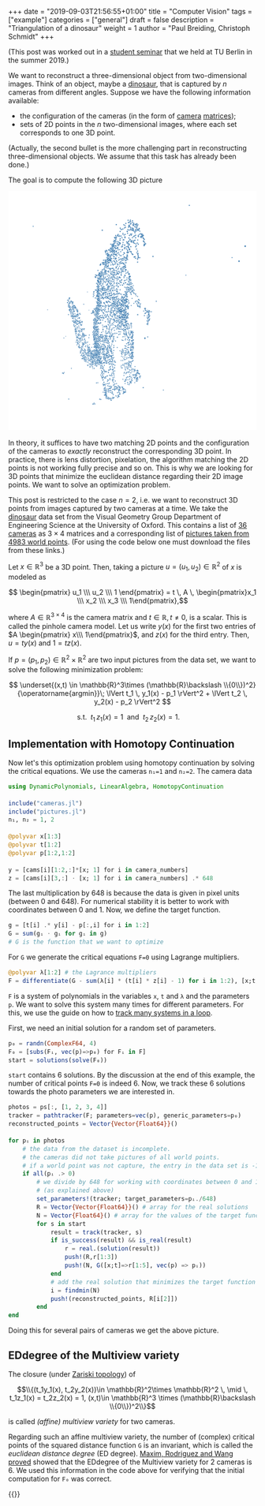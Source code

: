 +++
date = "2019-09-03T21:56:55+01:00"
title = "Computer Vision"
tags = ["example"]
categories = ["general"]
draft = false
description = "Triangulation of a dinosaur"
weight = 1
author = "Paul Breiding, Christoph Schmidt"
+++

(This post was worked out in a [student seminar](https://www.math.tu-berlin.de/fachgebiete_ag_diskalg/fachgebiet_algorithmische_algebra/v_menue/veranstaltungen/2019ss/software_seminar_numerical_nonlinear_algebra/) that we held at TU Berlin in the summer 2019.)


We want to reconstruct a three-dimensional object from two-dimensional images. Think of an object, maybe a [dinosaur], that is captured by $n$ cameras from different angles. Suppose we have the following information available:

- the configuration of the cameras (in the form of [camera][pinhole camera model] [matrices][camera matrix]);
- sets of 2D points in the $n$ two-dimensional images, where each set corresponds to one 3D point.

(Actually, the second bullet is the more challenging part in reconstructing three-dimensional objects. We assume that this task has already been done.)

The goal is to compute the following 3D picture

<p style="text-align:center;"><img src="/images/dino.png" width="700px"/></p>

In theory, it suffices to have two matching 2D points and the configuration of the cameras to *exactly* reconstruct the corresponding 3D point. In practice, there is lens distortion, pixelation, the algorithm matching the 2D points is not working fully precise and so on. This is why we are looking for 3D points that minimize the euclidean distance regarding their 2D image points. We want to solve an optimization problem.

This post is restricted to the case $n=2$, i.e. we want to reconstruct 3D points from images captured by two cameras at a time. We take the [dinosaur] data set from the Visual Geometry Group
Department of Engineering Science at the University of Oxford. This contains a list of [36 cameras](https://gist.github.com/PBrdng/46436855f3755c5a959a7c5d6ba7e32b#file-cameras-jl) as $3\times 4$ matrices and a corresponding list of [pictures taken from 4983 world points](https://gist.github.com/PBrdng/46436855f3755c5a959a7c5d6ba7e32b#file-pictures-jl). (For using the code below one must download the files from these links.)

Let $x\in\mathbb{R}^3$ be a 3D point. Then, taking a picture $u=(u_1,u_2)\in\mathbb{R}^2$ of $x$ is modeled as

$$ \begin{pmatrix} u_1 \\\ u_2 \\\ 1 \end{pmatrix} = t \, A \, \begin{pmatrix}x_1 \\\ x_2 \\\ x_3  \\\ 1\end{pmatrix},$$

where $A\in \mathbb{R}^{3\times 4}$ is the camera matrix and $t \in \mathbb{R}, t \neq 0$, is a scalar. This is called the pinhole camera model. Let us write $y(x)$ for the first two entries of  $A \begin{pmatrix} x\\\ 1\end{pmatrix}$, and $z(x)$ for the third entry. Then, $u=t y(x)$ and $1 = t z(x)$.

If $p = (p_1, p_2) \in\mathbb{R}^2\times \mathbb{R}^2$ are two input pictures from the data set, we want to solve the following minimization problem:

$$
\underset{(x,t) \in \mathbb{R}^3\times (\mathbb{R}\backslash \\{0\\})^2}{\operatorname{argmin}}\; \lVert t_1 \, y_1(x) - p_1 \rVert^2 + \lVert  t_2 \,  y_2(x) - p_2 \rVert^2
$$

$$
\text{s.t. }\; t_1 \, z_1(x) = 1 \;\text{ and } \;t_2 \, z_2(x)=1.\quad $$

## Implementation with Homotopy Continuation

Now let's this optimization problem using homotopy continuation by solving the critical equations. We use the cameras `n₁=1` and `n₂=2`. The camera data

```julia
using DynamicPolynomials, LinearAlgebra, HomotopyContinuation

include("cameras.jl")
include("pictures.jl")
n₁, n₂ = 1, 2

@polyvar x[1:3]
@polyvar t[1:2]
@polyvar p[1:2,1:2]

y = [cams[i][1:2,:]*[x; 1] for i in camera_numbers]
z = [cams[i][3,:] ⋅ [x; 1] for i in camera_numbers] .* 648
```

The last multiplication by 648 is because the data is given in pixel units (between 0 and 648). For numerical stability it is better to work with coordinates between 0 and 1. Now, we define the target function.

```julia
g = [t[i] .* y[i] - p[:,i] for i in 1:2]
G = sum(gᵢ ⋅ gᵢ for gᵢ in g)
# G is the function that we want to optimize
```

For `G` we generate the critical equations `F=0` using Lagrange multipliers.

```julia
@polyvar λ[1:2] # the Lagrance multipliers
F = differentiate(G - sum(λ[i] * (t[i] * z[i] - 1) for i in 1:2), [x;t;λ])
```

`F` is a system of polynomials in the variables `x`, `t` and `λ` and the parameters `p`. We want to solve this system many times for different parameters. For this, we use the guide on how to [track many systems in a loop](guides/many-systems).

First, we need an initial solution for a random set of parameters.
```julia
p₀ = randn(ComplexF64, 4)
F₀ = [subs(Fᵢ, vec(p)=>p₀) for Fᵢ in F]
start = solutions(solve(F₀))
```

`start` contains 6 solutions. By the discussion at the end of this example, the number of critical points `F=0` is indeed 6. Now, we track these 6 solutions towards the photo parameters we are interested in.

```julia
photos = ps[:, [1, 2, 3, 4]]
tracker = pathtracker(F; parameters=vec(p), generic_parameters=p₀)
reconstructed_points = Vector{Vector{Float64}}()

for pᵢ in photos
	# the data from the dataset is incomplete.
	# the cameras did not take pictures of all world points.
	# if a world point was not capture, the entry in the data set is -1.
	if all(pᵢ .> 0)
		# we divide by 648 for working with coordinates between 0 and 1
		# (as explained above)
		set_parameters!(tracker; target_parameters=pᵢ./648)
		R = Vector{Vector{Float64}}() # array for the real solutions
		N = Vector{Float64}() # array for the values of the target function G
		for s in start
			result = track(tracker, s)
			if is_success(result) && is_real(result)
				r = real.(solution(result))
				push!(R,r[1:3])
				push!(N, G([x;t]=>r[1:5], vec(p) => pᵢ))
			end
			# add the real solution that minimizes the target function
			i = findmin(N)
			push!(reconstructed_points, R[i[2]])
		end
end

```

Doing this for several pairs of cameras we get the above picture.



## EDdegree of the Multiview variety

The closure (under [Zariski topology]) of

$$\\{(t_1y_1(x), t_2y_2(x))\in \mathbb{R}^2\times \mathbb{R}^2  \, \mid \, t_1z_1(x) = t_2z_2(x) = 1,  (x,t)\in \mathbb{R}^3 \times (\mathbb{R}\backslash \\{0\\})^2\\}$$

is called *(affine) multiview variety* for two cameras.

Regarding such an affine multiview variety, the number of (complex) critical points of the squared distance function `G` is an invariant, which is called the *euclidean distance degree* (ED degree). [Maxim, Rodriguez and Wang proved][ED degree paper] showed that the EDdegree of the Multiview variety for 2 cameras is 6. We used this information in the code above for verifying that the initial computation for `F₀` was correct.


{{<bibtex >}}



[dinosaur]: <https://www.robots.ox.ac.uk/~vgg/data/data-mview.html>
[pinhole camera model]: <https://en.wikipedia.org/wiki/Pinhole_camera_model>
[camera matrix]: <https://en.wikipedia.org/wiki/Camera_matrix>
[monodromy]: <https://www.juliahomotopycontinuation.org/guides/monodromy/>
[PathTracker]: <https://www.juliahomotopycontinuation.org/guides/many-systems/>
[Zariski topology]: <https://en.wikipedia.org/wiki/Zariski_topology>
[ED degree paper]: <https://arxiv.org/abs/1812.05648>

